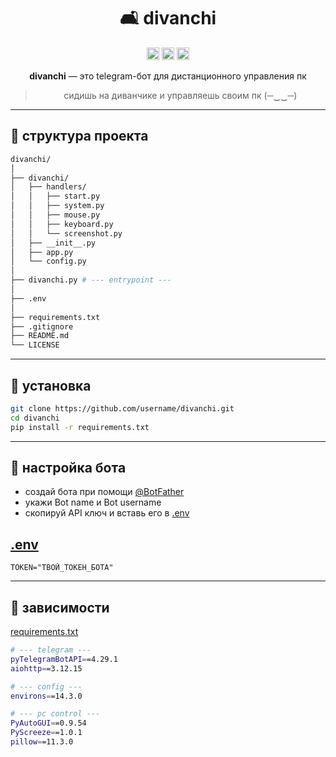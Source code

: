 
<div align="center">
    <h1>🛋️ divanchi</h1>
    <img height="20" alt="Python 3.11+" src="https://img.shields.io/badge/python-3.11+-blue">
    <img height="20" alt="License Apache 2.0" src="https://img.shields.io/badge/license-Apache%202.0-green">
    <img height="20" alt="Status" src="https://img.shields.io/badge/status-pet--project-orange">
    <p><strong>divanchi</strong> — это telegram-бот для дистанционного управления пк</p>
    <blockquote>сидишь на диванчике и управляешь своим пк (─‿‿─)</blockquote>
</div>

---

## **📂 структура проекта**

```bash
divanchi/
│
├── divanchi/
│   ├── handlers/
│   │   ├── start.py
│   │   ├── system.py
│   │   ├── mouse.py
│   │   ├── keyboard.py
│   │   └── screenshot.py
│   ├── __init__.py
│   ├── app.py
│   └── config.py
│
├── divanchi.py # --- entrypoint ---
│
├── .env
│
├── requirements.txt
├── .gitignore
├── README.md
└── LICENSE
```

---

## **🚀 установка**

```bash
git clone https://github.com/username/divanchi.git
cd divanchi
pip install -r requirements.txt
```

---

## **🤖 настройка бота**
- создай бота при помощи [@BotFather](https://telegram.me/BotFather)
- укажи Bot name и Bot username
- cкопируй API ключ и вставь его в [.env](/.env)

## [.env](/.env)
```dotenv
TOKEN="ТВОЙ_ТОКЕН_БОТА"
```

---

## **🧩 зависимости**
[requirements.txt](/requirements.txt)
```bash
# --- telegram ---
pyTelegramBotAPI==4.29.1
aiohttp==3.12.15

# --- config ---
environs==14.3.0

# --- pc control ---
PyAutoGUI==0.9.54
PyScreeze==1.0.1
pillow==11.3.0
```

